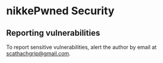 # nikkePwned Security

## Reporting vulnerabilities

To report sensitive vulnerabilities, alert the author by email at scathachgrip@gmail.com.